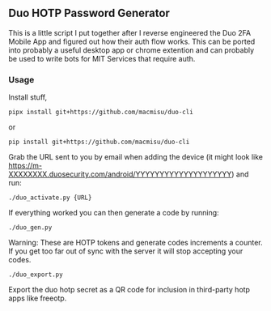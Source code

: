 ## Duo HOTP Password Generator

This is a little script I put together after I reverse engineered the Duo 2FA
Mobile App and figured out how their auth flow works. This can be ported into
probably a useful desktop app or chrome extention and can probably be used to
write bots for MIT Services that require auth.

### Usage

Install stuff,

```
pipx install git+https://github.com/macmisu/duo-cli
```
or
```
pip install git+https://github.com/macmisu/duo-cli
```

Grab the URL sent to you by email when adding the device (it might look like
https://m-XXXXXXXX.duosecurity.com/android/YYYYYYYYYYYYYYYYYYYY) and run:
```
./duo_activate.py {URL}
```

If everything worked you can then generate a code by running:

```
./duo_gen.py
```

Warning: These are HOTP tokens and generate codes increments a counter.  If you
get too far out of sync with the server it will stop accepting your codes.

```
./duo_export.py
```

Export the duo hotp secret as a QR code for inclusion in third-party hotp apps
like freeotp.
